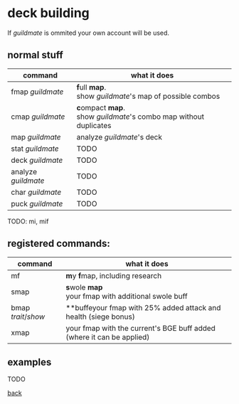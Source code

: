 # deck building
If _guildmate_ is ommited your own account will be used.

## normal stuff

| command 				| what it does 									|
| -- | -- |
| fmap _guildmate_    	| **f**ull **map**.<br>show _guildmate_'s map of possible combos 	|
| cmap _guildmate_    	| **c**ompact **map**.<br>show _guildmate_'s combo map without duplicates	|
| map _guildmate_     	| analyze _guildmate_'s deck 					|
| stat _guildmate_    	| TODO 											|
| deck _guildmate_    	| TODO 											|
| analyze _guildmate_ 	| TODO 											|
| char _guildmate_    	| TODO 											|
| puck _guildmate_    	| TODO 											|

TODO: mi, mif

## registered commands:

| command 				| what it does 									|
| -- | -- |
| mf | **m**y **f**map, including research|
| smap | **s**wole **map**<br>your fmap with additional swole buff |
| bmap _trait_/_show_ | **buffeyour fmap with 25% added attack and health (siege bonus)|
| xmap | your fmap with the current's BGE buff added <br>(where it can be applied)|

## examples

TODO

[back](index)
<!--stackedit_data:
eyJoaXN0b3J5IjpbODQxMDcwNjM2LC04NjczODcyMjMsLTE2MD
Y2ODg0OTUsNDA3MTE3NjQzLC0xMjM1ODI2MzA0XX0=
-->